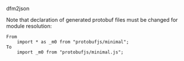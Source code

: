 dfm2json

Note that declaration of generated protobuf files must be changed for module resolution:

    From
        import * as _m0 from "protobufjs/minimal";
    To
        import _m0 from "protobufjs/minimal.js";
